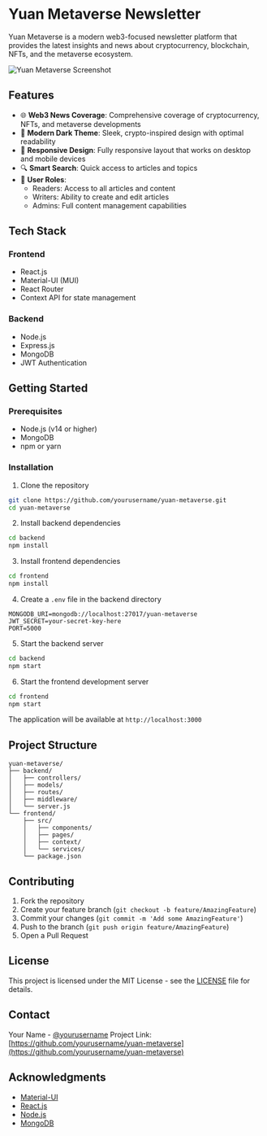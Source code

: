 # Yuan Metaverse Newsletter

Yuan Metaverse is a modern web3-focused newsletter platform that provides the latest insights and news about cryptocurrency, blockchain, NFTs, and the metaverse ecosystem.

![Yuan Metaverse Screenshot](screenshot.png)

## Features

- 🌐 **Web3 News Coverage**: Comprehensive coverage of cryptocurrency, NFTs, and metaverse developments
- 🎨 **Modern Dark Theme**: Sleek, crypto-inspired design with optimal readability
- 📱 **Responsive Design**: Fully responsive layout that works on desktop and mobile devices
- 🔍 **Smart Search**: Quick access to articles and topics
- 👥 **User Roles**: 
  - Readers: Access to all articles and content
  - Writers: Ability to create and edit articles
  - Admins: Full content management capabilities

## Tech Stack

### Frontend
- React.js
- Material-UI (MUI)
- React Router
- Context API for state management

### Backend
- Node.js
- Express.js
- MongoDB
- JWT Authentication

## Getting Started

### Prerequisites
- Node.js (v14 or higher)
- MongoDB
- npm or yarn

### Installation

1. Clone the repository
```bash
git clone https://github.com/yourusername/yuan-metaverse.git
cd yuan-metaverse
```

2. Install backend dependencies
```bash
cd backend
npm install
```

3. Install frontend dependencies
```bash
cd frontend
npm install
```

4. Create a `.env` file in the backend directory
```env
MONGODB_URI=mongodb://localhost:27017/yuan-metaverse
JWT_SECRET=your-secret-key-here
PORT=5000
```

5. Start the backend server
```bash
cd backend
npm start
```

6. Start the frontend development server
```bash
cd frontend
npm start
```

The application will be available at `http://localhost:3000`

## Project Structure

```
yuan-metaverse/
├── backend/
│   ├── controllers/
│   ├── models/
│   ├── routes/
│   ├── middleware/
│   └── server.js
└── frontend/
    ├── src/
    │   ├── components/
    │   ├── pages/
    │   ├── context/
    │   └── services/
    └── package.json
```

## Contributing

1. Fork the repository
2. Create your feature branch (`git checkout -b feature/AmazingFeature`)
3. Commit your changes (`git commit -m 'Add some AmazingFeature'`)
4. Push to the branch (`git push origin feature/AmazingFeature`)
5. Open a Pull Request

## License

This project is licensed under the MIT License - see the [LICENSE](LICENSE) file for details.

## Contact

Your Name - [@yourusername](https://twitter.com/yourusername)
Project Link: [https://github.com/yourusername/yuan-metaverse](https://github.com/yourusername/yuan-metaverse)

## Acknowledgments

- [Material-UI](https://mui.com/)
- [React.js](https://reactjs.org/)
- [Node.js](https://nodejs.org/)
- [MongoDB](https://www.mongodb.com/)
